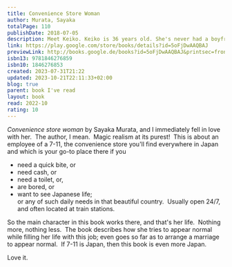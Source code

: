 ```yaml
---  
title: Convenience Store Woman  
author: Murata, Sayaka  
totalPage: 110  
publishDate: 2018-07-05  
description: Meet Keiko. Keiko is 36 years old. She's never had a boyfriend, and she's been working in the same supermarket for eighteen years. Keiko's family wishes she'd get a proper job. Her friends wonder why she won't get married. But Keiko knows what makes her happy, and she's not going to let anyone come between her and her convenience store... *Convenience Store Woman comes in three different colours; the colour you receive will be chosen at random*  
link: https://play.google.com/store/books/details?id=5oFjDwAAQBAJ  
previewLink: http://books.google.de/books?id=5oFjDwAAQBAJ&printsec=frontcover&dq=Sayaka+Murata,+Convenience+Store+Woman&hl=&as_pt=BOOKS&cd=3&source=gbs_api  
isbn13: 9781846276859  
isbn10: 1846276853  
created: 2023-07-31T21:22  
updated: 2023-10-21T22:11:33+02:00  
blog: true  
parent: book I've read  
layout: book  
read: 2022-10  
rating: 10  
---  
```

  
*Convenience store woman* by Sayaka Murata, and I immediately fell in love with her.  The author, I mean.  Magic realism at its purest!  This is about an employee of a 7-11, the convenience store you'll find everywhere in Japan and which is your go-to place there if you   
- need a quick bite, or   
- need cash, or   
- need a toilet, or,   
- are bored, or   
- want to see Japanese life;   
or any of such daily needs in that beautiful country.  Usually open 24/7, and often located at train stations.    
  
So the main character in this book works there, and that's her life.  Nothing more, nothing less.  The book describes how she tries to appear normal while filling her life with this job; even goes so far as to arrange a marriage to appear normal.  If 7-11 is Japan, then this book is even more Japan.    
  
Love it.